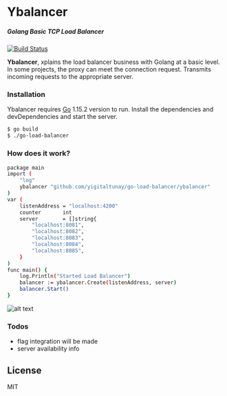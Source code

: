 # Ybalancer
##### Golang Basic TCP Load Balancer
[![Build Status](https://travis-ci.org/joemccann/dillinger.svg?branch=master)](https://travis-ci.org/joemccann/dillinger)


**Ybalancer**,  xplains the load balancer business with Golang at a basic level. In some projects, the proxy can meet the connection request. Transmits incoming requests to the appropriate server.

### Installation

Ybalancer requires [Go](https://nodejs.org/) 1.15.2 version to run.
Install the dependencies and devDependencies and start the server.

```sh
$ go build
$ ./go-load-balancer
```
### How does it work?

```sh
package main
import (
	"log"
	ybalancer "github.com/yigitaltunay/go-load-balancer/ybalancer"
)
var (
	listenAddress = "localhost:4200"
	counter       int
	server        = []string{
		"localhost:8081",
		"localhost:8082",
		"localhost:8083",
		"localhost:8084",
		"localhost:8085",
	}
)
func main() {
	log.Println("Started Load Balancer")
	balancer := ybalancer.Create(listenAddress, server)
	balancer.Start()
}
```

![alt text](https://i.ibb.co/mJqDTJP/image.png?raw=true "Ybalancer")

### Todos

 - flag integration will be made 
 - server availability info

License
----
MIT



